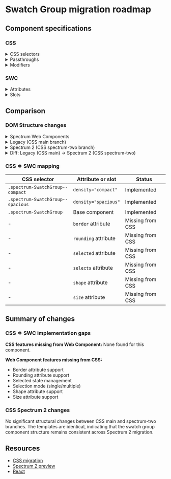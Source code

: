 # Swatch Group migration roadmap

## Component specifications

### CSS

<details>
<summary>CSS selectors</summary>

- `.spectrum-SwatchGroup`
- `.spectrum-SwatchGroup--compact`
- `.spectrum-SwatchGroup--spacious:has(.spectrum-Swatch--sizeM, .spectrum-Swatch--sizeL)`
- `.spectrum-SwatchGroup--spacious:has(.spectrum-Swatch--sizeXS, .spectrum-Swatch--sizeS)`

</details>

<details>
<summary>Passthroughs</summary>

- `--mod-swatch-border-opacity`

</details>

<details>
<summary>Modifiers</summary>

- `--mod-swatchgroup-spacing`

</details>

### SWC

<details>
<summary>Attributes</summary>

- `border` (string) - Border style: 'light', 'none'
- `density` (string) - Density: 'compact', 'spacious'
- `rounding` (string) - Corner rounding: 'none', 'full'
- `selected` (array) - Array of selected swatch values
- `selects` (string) - Selection mode: 'single', 'multiple'
- `shape` (string) - Shape variant: 'rectangle'
- `size` (string) - Size: 'xs', 's', 'm', 'l'

</details>

<details>
<summary>Slots</summary>

- Default slot - Swatch elements to manage as a group

</details>

## Comparison

### DOM Structure changes

<details>
<summary>Spectrum Web Components</summary>

```html
<slot @change="[handleChange]" @slotchange="[manageChange]">
    <!-- Swatch elements -->
</slot>
```

</details>

<details>
<summary>Legacy (CSS main branch)</summary>

```html
<div
    class="spectrum-SwatchGroup spectrum-SwatchGroup--compact"
    style="max-inline-size: [containerWidth]; size: calc([items.length] / 10 * 32px);"
    id="[id]"
>
    <!-- Swatch elements -->
</div>
```

</details>

<details>
<summary>Spectrum 2 (CSS spectrum-two branch)</summary>

```html
<div
    class="spectrum-SwatchGroup spectrum-SwatchGroup--compact"
    style="max-inline-size: [containerWidth]; size: calc([items.length] / 10 * 32px);"
    id="[id]"
>
    <!-- Swatch elements -->
</div>
```

</details>

<details>
<summary>Diff: Legacy (CSS main) → Spectrum 2 (CSS spectrum-two)</summary>

No significant structural changes.

</details>

### CSS => SWC mapping

| CSS selector                      | Attribute or slot    | Status           |
| --------------------------------- | -------------------- | ---------------- |
| `.spectrum-SwatchGroup--compact`  | `density="compact"`  | Implemented      |
| `.spectrum-SwatchGroup--spacious` | `density="spacious"` | Implemented      |
| `.spectrum-SwatchGroup`           | Base component       | Implemented      |
| -                                 | `border` attribute   | Missing from CSS |
| -                                 | `rounding` attribute | Missing from CSS |
| -                                 | `selected` attribute | Missing from CSS |
| -                                 | `selects` attribute  | Missing from CSS |
| -                                 | `shape` attribute    | Missing from CSS |
| -                                 | `size` attribute     | Missing from CSS |

## Summary of changes

### CSS => SWC implementation gaps

**CSS features missing from Web Component:**
None found for this component.

**Web Component features missing from CSS:**

- Border attribute support
- Rounding attribute support
- Selected state management
- Selection mode (single/multiple)
- Shape attribute support
- Size attribute support

### CSS Spectrum 2 changes

No significant structural changes between CSS main and spectrum-two branches. The templates are identical, indicating that the swatch group component structure remains consistent across Spectrum 2 migration.

## Resources

- [CSS migration](https://github.com/adobe/spectrum-css/pull/3677)
- [Spectrum 2 preview](https://spectrumcss.z13.web.core.windows.net/pr-2352/index.html?path=/docs/components-swatch-group--docs)
- [React](https://react-spectrum.adobe.com/s2/index.html?path=/docs/colorswatchpicker--docs)
